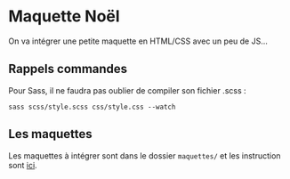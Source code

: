 # Maquette Noël

On va intégrer une petite maquette en HTML/CSS avec un peu de JS...

## Rappels commandes

Pour Sass, il ne faudra pas oublier de compiler son fichier .scss :

```
sass scss/style.scss css/style.css --watch
```

## Les maquettes

Les maquettes à intégrer sont dans le dossier `maquettes/` et les instruction sont [ici](https://innate-gerbil-c60.notion.site/No-l-maquette-0aa877dbabc2437eb3ab482eb901c689).
